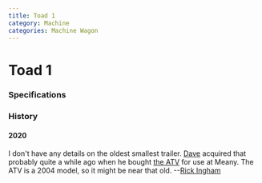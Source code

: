 ```yaml
---
title: Toad 1
category: Machine
categories: Machine Wagon
---
```

# Toad 1

### Specifications

### History

#### 2020

I don't have any details on the oldest smallest trailer. [Dave](Dave-Claar) acquired that probably quite a while ago when he bought [the ATV](Whats-its-Name) for use at Meany. The ATV is a 2004 model, so it might be near that old. --[Rick Ingham](Rick-Ingham)


